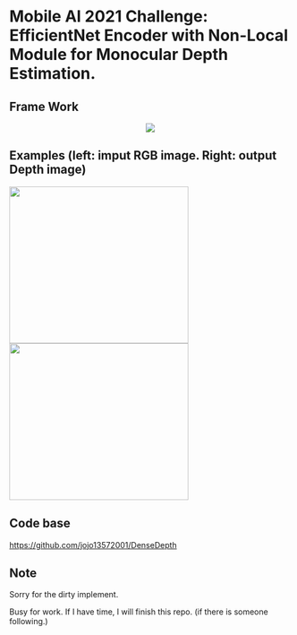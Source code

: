 # Mobile AI 2021 Challenge: EfficientNet Encoder with Non-Local Module for Monocular Depth Estimation.

## Frame Work
<!-- ![image](https://github.com/ZhenyuLi123/mobileAI_depth_estimation/blob/master/pictures/framework.png) -->

<p align="center">
<img src="https://github.com/ZhenyuLi123/mobileAI_depth_estimation/blob/master/pictures/framework.png">
  </p>

## Examples (left: imput RGB image. Right: output Depth image)
<p float="center">
<img width="320" height="280" src="https://github.com/ZhenyuLi123/mobileAI_depth_estimation/blob/master/pictures/rgb.png"/>
<img width="320" height="280" src="https://github.com/ZhenyuLi123/mobileAI_depth_estimation/blob/master/pictures/depth.png">
  </p>


## Code base
https://github.com/jojo13572001/DenseDepth

## Note
Sorry for the dirty implement. 

Busy for work. If I have time, I will finish this repo. (if there is someone following.)
